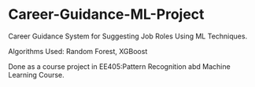 # Career-Guidance-ML-Project

Career Guidance System for Suggesting Job Roles Using ML Techniques.

Algorithms Used: Random Forest, XGBoost

Done as a course project in EE405:Pattern Recognition abd Machine Learning Course.
